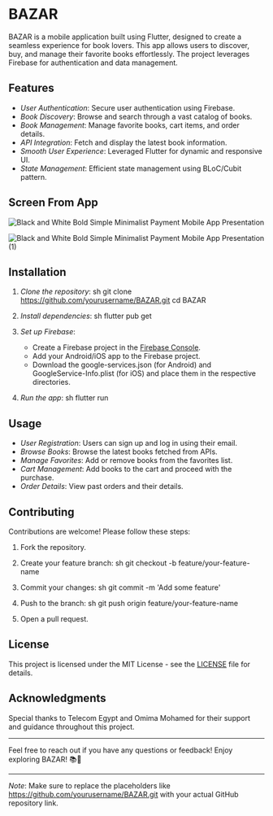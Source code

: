 # BAZAR

BAZAR is a mobile application built using Flutter, designed to create a seamless experience for book lovers. This app allows users to discover, buy, and manage their favorite books effortlessly. The project leverages Firebase for authentication and data management.

## Features

- *User Authentication*: Secure user authentication using Firebase.
- *Book Discovery*: Browse and search through a vast catalog of books.
- *Book Management*: Manage favorite books, cart items, and order details.
- *API Integration*: Fetch and display the latest book information.
- *Smooth User Experience*: Leveraged Flutter for dynamic and responsive UI.
- *State Management*: Efficient state management using BLoC/Cubit pattern.

## Screen From App
![Black and White Bold Simple Minimalist Payment Mobile App Presentation](https://github.com/user-attachments/assets/d8d416eb-b025-417f-baba-1ec0b07b4986)


![Black and White Bold Simple Minimalist Payment Mobile App Presentation (1)](https://github.com/user-attachments/assets/e79e8e23-a34d-428e-be55-53c54b97a1f5)


## Installation

1. *Clone the repository*:
    sh
    git clone https://github.com/yourusername/BAZAR.git
    cd BAZAR
    

2. *Install dependencies*:
    sh
    flutter pub get
    

3. *Set up Firebase*:
   - Create a Firebase project in the [Firebase Console](https://console.firebase.google.com/).
   - Add your Android/iOS app to the Firebase project.
   - Download the google-services.json (for Android) and GoogleService-Info.plist (for iOS) and place them in the respective directories.

4. *Run the app*:
    sh
    flutter run
    

## Usage

- *User Registration*: Users can sign up and log in using their email.
- *Browse Books*: Browse the latest books fetched from APIs.
- *Manage Favorites*: Add or remove books from the favorites list.
- *Cart Management*: Add books to the cart and proceed with the purchase.
- *Order Details*: View past orders and their details.

## Contributing

Contributions are welcome! Please follow these steps:

1. Fork the repository.
2. Create your feature branch:
    sh
    git checkout -b feature/your-feature-name
    
3. Commit your changes:
    sh
    git commit -m 'Add some feature'
    
4. Push to the branch:
    sh
    git push origin feature/your-feature-name
    
5. Open a pull request.

## License

This project is licensed under the MIT License - see the [LICENSE](LICENSE) file for details.

## Acknowledgments

Special thanks to Telecom Egypt and Omima Mohamed for their support and guidance throughout this project.

---

Feel free to reach out if you have any questions or feedback! Enjoy exploring BAZAR! 📚📱

---

*Note*: Make sure to replace the placeholders like https://github.com/yourusername/BAZAR.git with your actual GitHub repository link.
